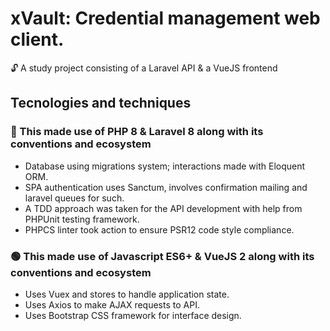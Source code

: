 <h1>xVault: Credential management web client.</h1>
    <p> 🔓 A study project consisting of a Laravel API & a VueJS frontend </p>
    <h2>Tecnologies and techniques</h2>
    <h3> 🔺 This made use of PHP 8 & Laravel 8 along with its conventions and ecosystem</h3>
    <ul>
    <li>Database using migrations system; interactions made with Eloquent ORM. </li>
    <li>SPA authentication uses Sanctum, involves confirmation mailing and laravel queues for such.</li>
    <li>A TDD approach was taken for the API development with help from PHPUnit testing framework.</li>
    <li>PHPCS linter took action to ensure PSR12 code style compliance.</li>
    </ul>
    <h3> 🟢 This made use of Javascript ES6+ & VueJS 2 along with its conventions and ecosystem</h3>
    <ul>
    <li>Uses Vuex and stores to handle application state.</li>
    <li>Uses Axios to make AJAX requests to API.</li>
    <li>Uses Bootstrap CSS framework for interface design.</li>
    </ul>
    
    
